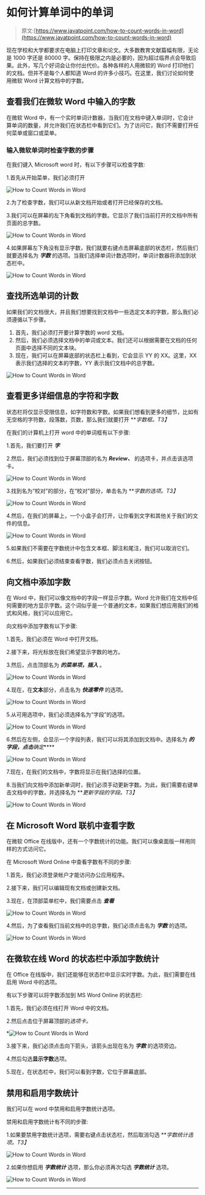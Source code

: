 # 如何计算单词中的单词

> 原文:[https://www.javatpoint.com/how-to-count-words-in-word](https://www.javatpoint.com/how-to-count-words-in-word)

现在学校和大学都要求在电脑上打印文章和论文。大多数教育文献篇幅有限，无论是 1000 字还是 80000 字。保持在极限之内是必要的，因为超过临界点会导致后果。此外，写几个好词会让你付出代价。各种各样的人用微软的 Word 打印他们的文档。但并不是每个人都知道 Word 的许多小技巧。在这里，我们讨论如何使用微软 Word 计算文档中的字数。

## 查看我们在微软 Word 中输入的字数

在微软 Word 中，有一个实时单词计数器，当我们在文档中键入单词时，它会计算单词的数量，并允许我们在状态栏中看到它们。为了访问它，我们不需要打开任何菜单或窗口或菜单。

### 输入微软单词时检查字数的步骤

在我们键入 Microsoft word 时，有以下步骤可以检查字数:

1.首先从开始菜单，我们必须打开

![How to Count Words in Word](../Images/36a55980af7baee402a073e32d6c9974.png)

2.为了检查字数，我们可以从新文档开始或者打开已经保存的文档。

3.我们可以在屏幕的左下角看到文档的字数。它显示了我们当前打开的文档中所有页面的总字数。

![How to Count Words in Word](../Images/e0b7527c8dc8683d246e269301d05a61.png)

4.如果屏幕左下角没有显示字数，我们就要右键点击屏幕底部的状态栏，然后我们就要选择名为 ***字数*** 的选项。当我们选择单词计数选项时，单词计数器将添加到状态栏中。

![How to Count Words in Word](../Images/a54742fea3945aa8bee9e3468fd5463e.png)

## 查找所选单词的计数

如果我们的文档很大，并且我们想要找到文档中一些选定文本的字数，那么我们必须遵循以下步骤。

1.  首先，我们必须打开要计算字数的 word 文档。
2.  然后，我们必须选择文档中的单词或文本。我们还可以根据需要在文档的任何页面中选择不同的文本块。
3.  现在，我们可以在屏幕底部的状态栏上看到，它会显示 YY 的 XX。这里，XX 表示我们选择的文本的字数，YY 表示我们文档中的总字数。

![How to Count Words in Word](../Images/4633dfb5b6d33919a02ef3119d5cc5ff.png)

## 查看更多详细信息的字符和字数

状态栏将仅显示受限信息，如字符数和字数。如果我们想看到更多的细节，比如有无空格的字符数，段落数，页数，那么我们就要打开 ***字数框。*T3】**

在我们的计算机上打开 word 中的单词框有以下步骤:

1.首先，我们要打开 ***字***

2.然后，我们必须找到位于屏幕顶部的名为 ***Review、*** 的选项卡，并点击该选项卡。

![How to Count Words in Word](../Images/4811b722c80ac291363246682b0f784f.png)

3.找到名为“校对”的部分，在“校对”部分，单击名为 ***字数的选项。*T3】**

![How to Count Words in Word](../Images/5f0d0697004cc4dd3817eff3667c4e7d.png)

4.然后，在我们的屏幕上，一个小盒子会打开，让你看到文字和其他关于我们的文件的信息。

![How to Count Words in Word](../Images/f6fd96bdaafc434a17861691f7012f2a.png)

5.如果我们不需要在字数统计中包含文本框、脚注和尾注，我们可以取消它们。

6.然后，如果我们必须结束查看字数，我们必须点击关闭按钮。

## 向文档中添加字数

在 Word 中，我们可以像文档中的字段一样显示字数。Word 允许我们在文档中任何需要的地方显示字数。这个词似乎是一个普通的文本，如果我们想应用我们的格式和风格，我们可以应用它。

向文档中添加字数有以下步骤:

1.首先，我们必须在 Word 中打开文档。

2.接下来，将光标放在我们希望显示字数的地方。

3.然后，点击顶部名为 ***的菜单项，插入*** 。

![How to Count Words in Word](../Images/0af2944f500f62c9ab62ff01ff0acd5b.png)

4.现在，在**文本**部分，点击名为 ***快速零件*** 的选项。

![How to Count Words in Word](../Images/63bb41e5d21c8b55068fcea0b6881ed0.png)

5.从可用选项中，我们必须选择名为“字段”的选项。

![How to Count Words in Word](../Images/f349f293aaca67c34b443b30aced7bd7.png)

6.然后在左侧，会显示一个字段列表，我们可以将其添加到文档中。选择名为 ***的字段，点击**确定*****

![How to Count Words in Word](../Images/c3fd4dd4eba5cc7481f213f790e06cbc.png)

7.现在，在我们的文档中，字数将显示在我们选择的位置。

8.当我们向文档中添加新单词时，我们必须手动更新字数。为此，我们需要右键单击文档中的字数，并选择名为 ***更新字段的字段。*T3】**

![How to Count Words in Word](../Images/5496e59e89350f5af69a0ccba7f2a131.png)

## 在 Microsoft Word 联机中查看字数

在微软 Office 在线版中，还有一个字数统计的功能。我们可以像桌面版一样用同样的方式访问它。

在 Microsoft Word Online 中查看字数有不同的步骤:

1.首先，我们必须登录帐户才能访问办公应用程序。

2.接下来，我们可以编辑现有文档或创建新文档。

3.现在，在顶部菜单栏中，我们需要点击 ***查看***

![How to Count Words in Word](../Images/c52f765bd7b0f11d4c05979230306dfa.png)

4.然后，为了查看我们当前文档中的总字数，我们必须点击名为 ***字数*** 的选项。

![How to Count Words in Word](../Images/7c447f814d699d3674625093b7f5f1b0.png)

## 在微软在线 Word 的状态栏中添加字数统计

在 Office 在线版中，我们还能够在状态栏中显示实时字数。为此，我们需要在线启用 Word 中的选项。

有以下步骤可以将字数添加到 MS Word Online 的状态栏:

1.首先，我们必须在线打开 Word 中的文档。

2.然后点击位于屏幕顶部的*选项卡。*

*![How to Count Words in Word](../Images/178358a14f09f49adbcea77d52fb7d09.png)

3.接下来，我们必须点击向下箭头，该箭头出现在名为 ***字数*** 的选项旁边。

4.然后勾选**显示字数**选项。

5.现在，在状态栏中，我们可以看到字数，它位于屏幕底部。

## 禁用和启用字数统计

我们可以在 word 中禁用和启用字数统计选项。

禁用和启用字数统计有不同的步骤:

1.如果要禁用字数统计选项，需要右键点击状态栏，然后取消勾选 ***字数统计选项。*T3】**

![How to Count Words in Word](../Images/d0b89aff31922afab16e590e7403265b.png)

2.如果你想启用 ***字数统计*** 选项，那么你必须再次勾选 ***字数统计*** 选项。

![How to Count Words in Word](../Images/c656d767c2a2b60f80d9b4d3567f40fa.png)

* * **